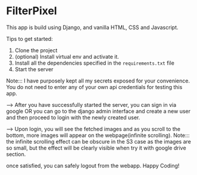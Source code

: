 # FilterPixel
This app is build using Django, and vanilla HTML, CSS and Javascript.

Tips to get started: 

1. Clone the project
2. (optional) Install virtual env and activate it.
3. Install all the dependencies specified in the `requirements.txt` file
4. Start the server

Note::: I have purposely kept all my secrets exposed for your convenience. You do not need to enter any of your own api credentials for 
testing this app.

--> After you have successfully started the server, you can sign in via google OR you can go to the django admin interface and create a 
new user and then proceed to login with the newly created user.

--> Upon login, you will see the fetched images and as you scroll to the bottom, more images will appear on the webpage(infinite scrolling). 
Note::: the infinite scrolling effect can be obscure in the S3 case as the images are so small, but the effect will be clearly visible when
try it with google drive section.

once satisfied, you can safely logout from the webapp.
Happy Coding!
